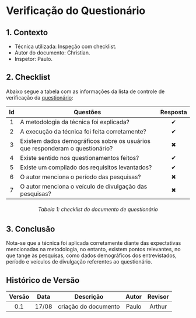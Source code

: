 # Verificação do Questionário

## **1. Contexto**

- Técnica utilizada: Inspeção com checklist.
- Autor do documento: Christian.
- Inspetor: Paulo.

## **2. Checklist**

Abaixo segue a tabela com as informações da lista de controle de verificação da [questionário](../../elicitação/questionario.md):

<center>

| Id  | Questões                                                                     | Resposta |
|:---:|------------------------------------------------------------------------------|:--------:|
|  1  | A metodologia da técnica foi explicada?                                      |    ✔     |
|  2  | A execução da técnica foi feita corretamente?                                |    ✔     |
|  3  | Existem dados demográficos sobre os usuários que responderam o questionário? |    ✖     |
|  4  | Existe sentido nos questionamentos feitos?                                   |    ✔     |
|  5  | Existe um compilado dos requisitos levantados?                               |    ✔     |
|  6  | O autor menciona o período das pesquisas?                                    |    ✖     |
|  7  | O autor menciona o veículo de divulgação das pesquisas?                      |    ✖     |


<h6 align = "center">Tabela 1: checklist do documento de questionário</h6>

</center>

## **3. Conclusão**

Nota-se que a técnica foi aplicada corretamente diante das expectativas mencionadas na metodologia, no entanto, existem 
pontos relevantes, no que tange às pesquisas, como dados demográficos dos entrevistados, período e veículos  de divulgação
referentes ao questionário.

## Histórico de Versão

| Versão | Data  |      Descrição       | Autor | Revisor |
|:------:|:-----:|:--------------------:|:-----:|:-------:|
|  0.1   | 17/08 | criação do documento | Paulo | Arthur  |